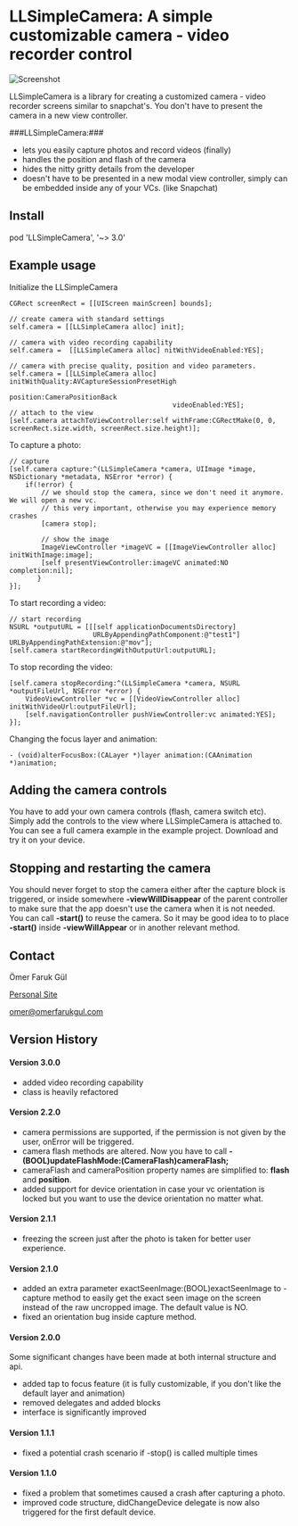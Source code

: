 # LLSimpleCamera: A simple customizable camera - video recorder control

![Screenshot](https://raw.githubusercontent.com/omergul123/LLSimpleCamera/master/screenshot.png)

LLSimpleCamera is a library for creating a customized camera - video recorder screens similar to snapchat's. You don't have to present the camera in a new view controller.

###LLSimpleCamera:###
* lets you easily capture photos and record videos (finally)
* handles the position and flash of the camera
* hides the nitty gritty details from the developer
* doesn't have to be presented in a new modal view controller, simply can be embedded inside any of your VCs. (like Snapchat)

## Install

pod 'LLSimpleCamera', '~> 3.0'

## Example usage

Initialize the LLSimpleCamera
````
CGRect screenRect = [[UIScreen mainScreen] bounds];

// create camera with standard settings
self.camera = [[LLSimpleCamera alloc] init];

// camera with video recording capability
self.camera =  [[LLSimpleCamera alloc] nitWithVideoEnabled:YES];

// camera with precise quality, position and video parameters.
self.camera = [[LLSimpleCamera alloc] initWithQuality:AVCaptureSessionPresetHigh
                                             position:CameraPositionBack
                                         videoEnabled:YES];
// attach to the view
[self.camera attachToViewController:self withFrame:CGRectMake(0, 0, screenRect.size.width, screenRect.size.height)];

````

To capture a photo:
````
// capture
[self.camera capture:^(LLSimpleCamera *camera, UIImage *image, NSDictionary *metadata, NSError *error) {
    if(!error) {    
        // we should stop the camera, since we don't need it anymore. We will open a new vc.
        // this very important, otherwise you may experience memory crashes
        [camera stop];
            
        // show the image
        ImageViewController *imageVC = [[ImageViewController alloc] initWithImage:image];
        [self presentViewController:imageVC animated:NO completion:nil];
       }
}];
````

To start recording a video:
````
// start recording
NSURL *outputURL = [[[self applicationDocumentsDirectory]
                     URLByAppendingPathComponent:@"test1"] URLByAppendingPathExtension:@"mov"];
[self.camera startRecordingWithOutputUrl:outputURL];
````

To stop recording the video:
````
[self.camera stopRecording:^(LLSimpleCamera *camera, NSURL *outputFileUrl, NSError *error) {
    VideoViewController *vc = [[VideoViewController alloc] initWithVideoUrl:outputFileUrl];
    [self.navigationController pushViewController:vc animated:YES];
}];
````

Changing the focus layer and animation:
````
- (void)alterFocusBox:(CALayer *)layer animation:(CAAnimation *)animation;
````

## Adding the camera controls

You have to add your own camera controls (flash, camera switch etc). Simply add the controls to the view where LLSimpleCamera is attached to. You can see a full camera example in the example project. Download and try it on your device.

## Stopping and restarting the camera

You should never forget to stop the camera either after the capture block is triggered, or inside somewhere **-viewWillDisappear** of the parent controller to make sure that the app doesn't use the camera when it is not needed. You can call **-start()** to reuse the camera. So it may be good idea to to place **-start()** inside **-viewWillAppear** or in another relevant method.

## Contact

Ömer Faruk Gül

[Personal Site][2]

omer@omerfarukgul.com

## Version History

#### Version 3.0.0
 - added video recording capability
 - class is heavily refactored 

#### Version 2.2.0
- camera permissions are supported, if the permission is not given by the user, onError will be triggered.
- camera flash methods are altered. Now you have to call **- (BOOL)updateFlashMode:(CameraFlash)cameraFlash;**
- cameraFlash and cameraPosition property names are simplified to: **flash** and **position**.
- added support for device orientation in case your vc orientation is locked but you want to use the device orientation no matter what.

#### Version 2.1.1
- freezing the screen just after the photo is taken for better user experience.

#### Version 2.1.0
- added an extra parameter exactSeenImage:(BOOL)exactSeenImage to -capture method to easily get the exact seen image on the screen instead of the raw uncropped image. The default value is NO.
- fixed an orientation bug inside capture method.

#### Version 2.0.0
Some significant changes have been made at both internal structure and  api.
- added tap to focus feature (it is fully customizable, if you don't like the default layer and animation)
- removed delegates and added blocks
- interface is significantly improved

#### Version 1.1.1
- fixed a potential crash scenario if -stop() is called multiple times

#### Version 1.1.0
- fixed a problem that sometimes caused a crash after capturing a photo.
- improved code structure, didChangeDevice delegate is now also triggered for the first default device.


[2]: http://omerfarukgul.com
